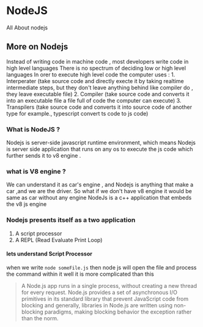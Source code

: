 # NodeJS

All About nodejs
## More on Nodejs

Instead of writing code in machine code , most developers write code in high level languages
There is no spectrum of deciding low or high level languages
In orer to execute high level code the computer uses : 1. Interperater (take source code and directly execte it by taking realtime intermediate steps, but they don't leave anything behind like compiler do , they leave executable file) 2. Compiler (take source code and converts it into an executable file a file full of code the computer can execute) 3. Transpilers (take source code and converts it into source code of another type for example., typescript convert ts code to js code)

### What is NodeJS ?

Nodejs is server-side javascript runtime environment, which means Nodejs is server side application that runs on any os to execute the js code which further sends it to v8 engine .

### what is V8 engine ?

We can understand it as car's engine , and Nodejs is anything that make a car ,and we are the driver.
So what if we don't have v8 engine it would be same as car without any engine
NodeJs is a c++ application that embeds the v8 js engine

### Nodejs presents itself as a two application

1. A script processor
2. A REPL (Read Evaluate Print Loop)

#### lets understand Script Processor

when we write `node someFile.js` then node js will open the file and process the command within it
well it is more complicated than this

> A Node.js app runs in a single process, without creating a new thread for every request. Node.js provides a set of asynchronous I/O primitives in its standard library that prevent JavaScript code from blocking and generally, libraries in Node.js are written using non-blocking paradigms, making blocking behavior the exception rather than the norm.

